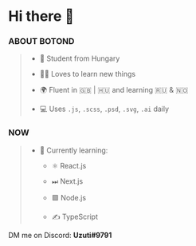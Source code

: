 # Hi there 👋  

  ###  ABOUT BOTOND
  
  >* 📍 Student from Hungary
  >
  >* 👨‍🎓 Loves to learn new things
  >
  >* 🌍 Fluent in 🇬🇧 | 🇭🇺 and learning 🇷🇺 & 🇳🇴
  >
  >* 💻 Uses `.js`, `.scss`, `.psd`, `.svg`, `.ai` daily



  ###  NOW

  >* 🐣 Currently learning: 
  >
  >    * ⚛ React.js
  >    
  >    * ⏭ Next.js
  >
  >    * 🟩 Node.js
  >  
  >    * ✍ TypeScript

DM me on Discord: **Uzuti#9791**
